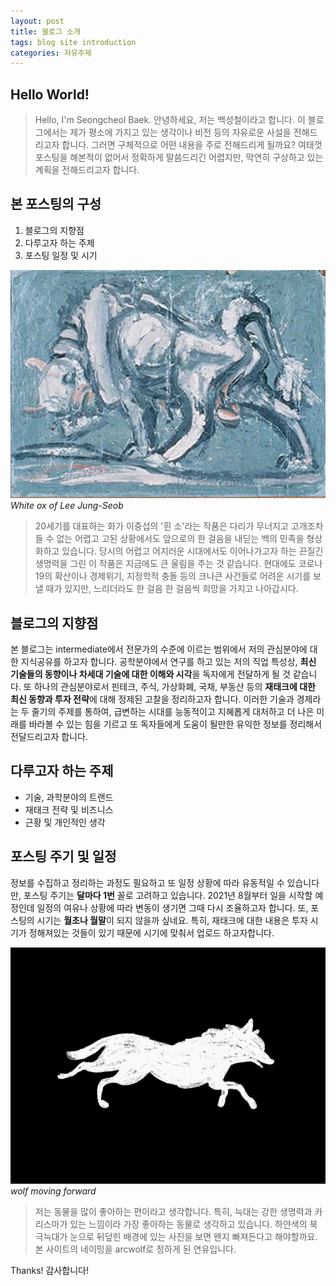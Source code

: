 ```yaml
---
layout: post
title: 블로그 소개
tags: blog site introduction
categories: 자유주제
---
```


## Hello World!
> Hello, I'm Seongcheol Baek.
안녕하세요, 저는 백성철이라고 합니다.
이 블로그에서는 제가 평소에 가지고 있는 생각이나 비전 등의 자유로운 사설을 전해드리고자 합니다.
그러면 구체적으로 어떤 내용을 주로 전해드리게 될까요?
여태껏 포스팅을 해본적이 없어서 정확하게 말씀드리긴 어렵지만, 
막연히 구상하고 있는 계획을 전해드리고자 합니다.

## 본 포스팅의 구성
1. 블로그의 지향점
2. 다루고자 하는 주제
3. 포스팅 일정 및 시기

![white ox](/public/img/leejungseob_white_ox.jpeg)
*White ox of Lee Jung-Seob* 

> 20세기를 대표하는 화가 이중섭의 '흰 소'라는 작품은 다리가 무너지고 고개조차 들 수 없는 어렵고 고된 상황에서도
앞으로의 한 걸음을 내딛는 백의 민족을 형상화하고 있습니다.
당시의 어렵고 어지러운 시대에서도 이어나가고자 하는 끈질긴 생명력을 그린 이 작품은
지금에도 큰 울림을 주는 것 같습니다.
현대에도 코로나19의 확산이나 경제위기, 지정학적 충돌 등의 크나큰 사건들로 어려운 시기를 보낼 때가 있지만, 
느리더라도 한 걸음 한 걸음씩 희망을 가지고 나아갑시다.

## 블로그의 지향점
본 블로그는 intermediate에서 전문가의 수준에 이르는 범위에서 저의 관심분야에 대한 지식공유를 하고자 합니다.
공학분야에서 연구를 하고 있는 저의 직업 특성상, **최신 기술들의 동향이나 차세대 기술에 대한 이해와 시각**을 독자에게 전달하게 될 것 같습니다.
또 하나의 관심분야로서 핀테크, 주식, 가상화폐, 국채, 부동산 등의 **재태크에 대한 최신 동향과 투자 전략**에 대해 정제된 고찰을 정리하고자 합니다.
이러한 기술과 경제라는 두 줄기의 주제를 통하여, 
급변하는 시대를 능동적이고 지혜롭게 대처하고 더 나은 미래를 바라볼 수 있는 힘을 기르고 
또 독자들에게 도움이 될만한 유익한 정보를 정리해서 전달드리고자 합니다.

## 다루고자 하는 주제
- 기술, 과학분야의 트랜드
- 재태크 전략 및 비즈니스
- 근황 및 개인적인 생각

## 포스팅 주기 및 일정
정보를 수집하고 정리하는 과정도 필요하고 또 일정 상황에 따라 유동적일 수 있습니다만,
포스팅 주기는 **달마다 1번** 꼴로 고려하고 있습니다. 
2021년 8월부터 일을 시작할 예정인데 일정의 여유나 상황에 따라 변동이 생기면 그때 다시 조율하고자 합니다.
또, 포스팅의 시기는 **월초나 월말**이 되지 않을까 싶네요. 
특히, 재태크에 대한 내용은 투자 시기가 정해져있는 것들이 있기 때문에 
시기에 맞춰서 업로드 하고자합니다.

![wolf moving forward](/public/img/wolf_running.gif)
*wolf moving forward*

> 저는 동물을 많이 좋아하는 편이라고 생각합니다.
특히, 늑대는 강한 생명력과 카리스마가 있는 느낌이라 가장 좋아하는 동물로 생각하고 있습니다.
하얀색의 북극늑대가 눈으로 뒤덮힌 배경에 있는 사진을 보면 왠지 빠져든다고 해야할까요.
본 사이트의 네이밍을 arcwolf로 정하게 된 연유입니다.

Thanks!
감사합니다!
